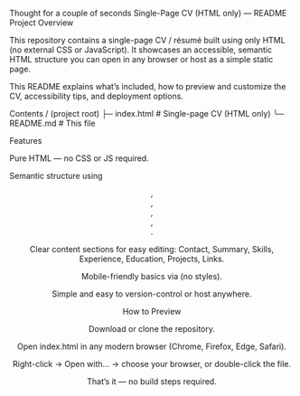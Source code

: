 Thought for a couple of seconds
Single-Page CV (HTML only) — README
Project Overview

This repository contains a single-page CV / résumé built using only HTML (no external CSS or JavaScript).
It showcases an accessible, semantic HTML structure you can open in any browser or host as a simple static page.

This README explains what’s included, how to preview and customize the CV, accessibility tips, and deployment options.

Contents
/ (project root)
├─ index.html        # Single-page CV (HTML only)
└─ README.md         # This file

Features

Pure HTML — no CSS or JS required.

Semantic structure using <header>, <main>, <section>, <nav>, <footer>.

Clear content sections for easy editing: Contact, Summary, Skills, Experience, Education, Projects, Links.

Mobile-friendly basics via <meta name="viewport"> (no styles).

Simple and easy to version-control or host anywhere.

How to Preview

Download or clone the repository.

Open index.html in any modern browser (Chrome, Firefox, Edge, Safari).

Right-click → Open with… → choose your browser, or double-click the file.

That’s it — no build steps required.
